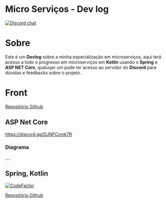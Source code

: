 # Micro Serviços - Dev log

[![Discord chat](https://img.shields.io/discord/1159121909087215666?logo=discord)](https://discord.gg/DJNFCcmk7R)


# Sobre

 Este é um **Devlog** sobre a minha especialização em microserviços, aqui terá acesso a todo o progresso em microserviços em **Kotlin** usando o  **Spring** e **ASP NET Core**, qualuqer um pode ter acesso ao servidor do **Discord** para dúvidas e feedbacks sobre o projeto.

# Front

[Repositório Github](https://github.com/thalysmarciobn/microservices_front)

## ASP Net Core

https://discord.gg/DJNFCcmk7R

### Diagrama
....

## Spring, Kotlin

[![CodeFactor](https://www.codefactor.io/repository/github/thalysmarciobn/microservices_spring/badge)](https://www.codefactor.io/repository/github/thalysmarciobn/microservices_spring)

[Repositório Github](https://github.com/thalysmarciobn/microservices_spring)

